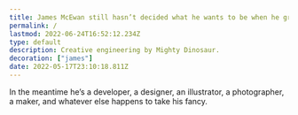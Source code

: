 ```yaml
---
title: James McEwan still hasn’t decided what he wants to be when he grows up
permalink: /
lastmod: 2022-06-24T16:52:12.234Z
type: default
description: Creative engineering by Mighty Dinosaur.
decoration: ["james"]
date: 2022-05-17T23:10:18.811Z
---
```


In the meantime he’s a developer, a designer, an illustrator, a photographer, a maker, and whatever else happens to take his fancy.
